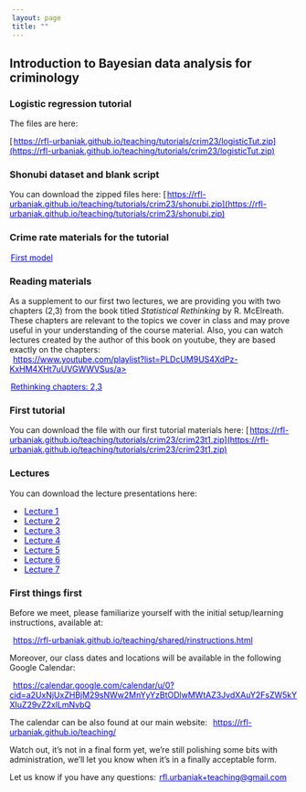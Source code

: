 ```yaml
---
layout: page
title: ""
---
```


<style>
a {
    color: blue;
    margin-right: 2px;
    margin-left: 2px;
}
</style>

## Introduction to Bayesian data analysis for criminology


### Logistic regression tutorial

The files are here:

[https://rfl-urbaniak.github.io/teaching/tutorials/crim23/logisticTut.zip](https://rfl-urbaniak.github.io/teaching/tutorials/crim23/logisticTut.zip)



### Shonubi dataset and blank script


You can download the zipped files here:
[https://rfl-urbaniak.github.io/teaching/tutorials/crim23/shonubi.zip](https://rfl-urbaniak.github.io/teaching/tutorials/crim23/shonubi.zip)



### Crime rate materials for the tutorial

<a href="https://rfl-urbaniak.github.io/teaching/tutorials/crim23/firstModel.zip">First model</a>


### Reading materials

As a supplement to our first two lectures, we are providing you with two chapters (2,3) from the book titled <i>Statistical Rethinking</i> by R. McElreath. These chapters are relevant to the topics we cover in class and may prove useful in your understanding of the course material. Also, you can watch lectures created by the author of this book on youtube, they are based exactly on the chapters:<br>
<a href="https://www.youtube.com/playlist?list=PLDcUM9US4XdPz-KxHM4XHt7uUVGWWVSus">https://www.youtube.com/playlist?list=PLDcUM9US4XdPz-KxHM4XHt7uUVGWWVSus/a> 

<a href="https://rfl-urbaniak.github.io/teaching/sharedResources/StatisticalRethinkingCh2&3.pdf">Rethinking chapters: 2,3</a>

### First tutorial

You can download the file with our first tutorial materials here:
[https://rfl-urbaniak.github.io/teaching/tutorials/crim23/crim23t1.zip](https://rfl-urbaniak.github.io/teaching/tutorials/crim23/crim23t1.zip)


### Lectures

You can download the lecture presentations here:
- <a href="https://rfl-urbaniak.github.io/teaching/sharedResources/lectures/crim23l1.pdf">Lecture 1</a>
- <a href="https://rfl-urbaniak.github.io/teaching/sharedResources/lectures/crim23l2.pdf">Lecture 2</a>
- <a href="https://rfl-urbaniak.github.io/teaching/sharedResources/lectures/m23l3.pdf">Lecture 3</a>
- <a href="https://rfl-urbaniak.github.io/teaching/sharedResources/lectures/m23l4.pdf">Lecture 4</a>
- <a href="https://rfl-urbaniak.github.io/teaching/sharedResources/lectures/m23l5.pdf">Lecture 5</a>
- <a href="https://rfl-urbaniak.github.io/teaching/sharedResources/lectures/m23l6.pdf">Lecture 6</a>
- <a href="https://rfl-urbaniak.github.io/teaching/sharedResources/lectures/m23l7.pdf">Lecture 7</a>


### First things first

Before we meet, please familiarize yourself with the initial setup/learning instructions, available at:

<a href="https://rfl-urbaniak.github.io/teaching/shared/rinstructions.html">https://rfl-urbaniak.github.io/teaching/shared/rinstructions.html</a>  

Moreover, our class dates and locations will be available in the following Google Calendar:

<a href="https://calendar.google.com/calendar/u/0?cid=a2UxNjUxZHBjM29sNWw2MnYyYzBtODlwMWtAZ3JvdXAuY2FsZW5kYXIuZ29vZ2xlLmNvbQ">https://calendar.google.com/calendar/u/0?cid=a2UxNjUxZHBjM29sNWw2MnYyYzBtODlwMWtAZ3JvdXAuY2FsZW5kYXIuZ29vZ2xlLmNvbQ</a>  

The calendar can be also found at our main website: <a href="https://rfl-urbaniak.github.io/teaching/">https://rfl-urbaniak.github.io/teaching/</a>  

Watch out, it’s not in a final form yet, we’re still polishing some bits with administration, we’ll let you know when it’s in a finally acceptable form. 

Let us know if you have any questions: rfl.urbaniak+teaching@gmail.com
